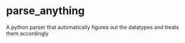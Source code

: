 # parse_anything
A python parser that automatically figures out the datatypes and treats them accordingly
